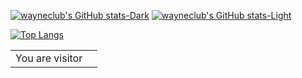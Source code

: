 [![wayneclub's GitHub stats-Dark](https://github-readme-stats.vercel.app/api?username=wayneclub&show_icons=true&theme=tokyonight#gh-dark-mode-only)](https://github.com/anuraghazra/github-readme-stats#gh-dark-mode-only)
[![wayneclub's GitHub stats-Light](https://github-readme-stats.vercel.app/api?username=wayneclub&show_icons=true&theme=default#gh-light-mode-only)](https://github.com/anuraghazra/github-readme-stats#gh-light-mode-only)

[![Top Langs](https://github-readme-stats.vercel.app/api/top-langs/?username=wayneclub&layout=pie)](https://github.com/anuraghazra/github-readme-stats)

<table>
  <tr>
    <td>You are visitor</td>
    <td><img src="https://profile-counter.glitch.me/wayneclub/count.svg" alt="" /></td>
  </tr>
</table>
